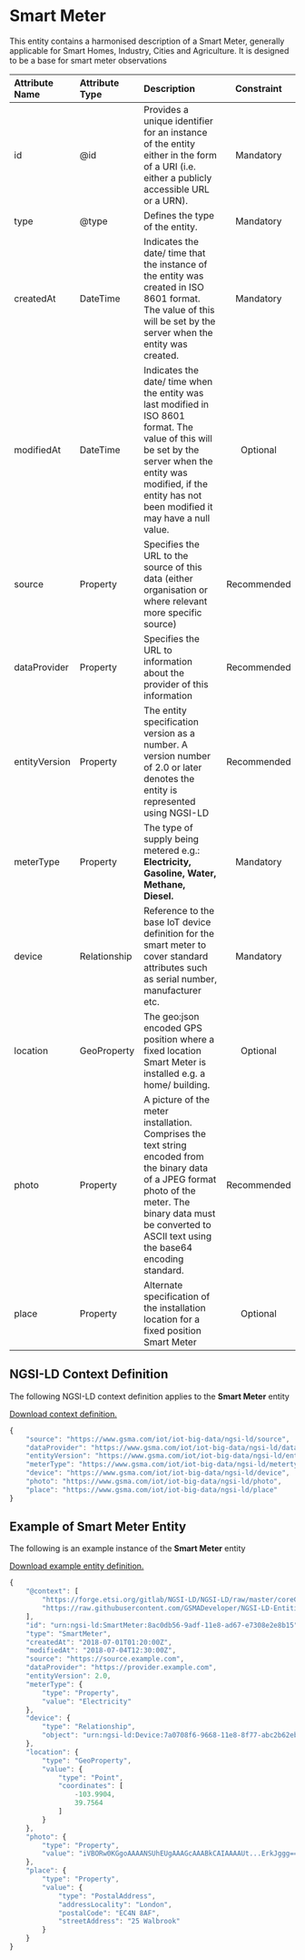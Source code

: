 # Smart Meter
This entity contains a harmonised description of a Smart Meter, generally applicable for Smart Homes, Industry, Cities and Agriculture. It is designed to be a base for smart meter observations

| Attribute Name | Attribute Type | Description | Constraint |
|:--- |:--- |:--- |:---:|
| id | @id | Provides a unique identifier for an instance of the entity either in the form of a URI (i.e. either a publicly accessible URL or a URN). | Mandatory |
| type | @type | Defines the type of the entity. | Mandatory |
| createdAt | DateTime | Indicates the date/ time that the instance of the entity was created in ISO 8601 format. The value of this will be set by the server when the entity was created. | Mandatory |
| modifiedAt | DateTime | Indicates the date/ time when the entity was last modified in ISO 8601 format. The value of this will be set by the server when the entity was modified, if the entity has not been modified it may have a null value. | Optional |
| source | Property | Specifies the URL to the source of this data (either organisation or where relevant more specific source) | Recommended |
| dataProvider | Property | Specifies the URL to information about the provider of this information | Recommended |
| entityVersion | Property | The entity specification version as a number. A version number of 2.0 or later denotes the entity is represented using NGSI-LD | Recommended |
| meterType | Property | The type of supply being metered e.g.: **Electricity, Gasoline, Water, Methane, Diesel.** | Mandatory |
| device | Relationship | Reference to the base IoT device definition for the smart meter to cover standard attributes such as serial number, manufacturer etc. | Mandatory |
| location | GeoProperty | The geo:json encoded GPS position where a fixed location Smart Meter is installed e.g. a home/ building. | Optional |
| photo | Property | A picture of the meter installation. Comprises the text string encoded from the binary data of a JPEG format photo of the meter. The binary data must be converted to ASCII text using the base64 encoding standard. | Recommended |
| place | Property | Alternate specification of the installation location for a fixed position Smart Meter | Optional |

## NGSI-LD Context Definition
The following NGSI-LD context definition applies to the **Smart Meter** entity

[Download context definition.](../examples/Smart-Meter-context.jsonld)

```JavaScript
{
    "source": "https://www.gsma.com/iot/iot-big-data/ngsi-ld/source",
    "dataProvider": "https://www.gsma.com/iot/iot-big-data/ngsi-ld/dataprovider",
    "entityVersion": "https://www.gsma.com/iot/iot-big-data/ngsi-ld/entityversion",
    "meterType": "https://www.gsma.com/iot/iot-big-data/ngsi-ld/metertype",
    "device": "https://www.gsma.com/iot/iot-big-data/ngsi-ld/device",
    "photo": "https://www.gsma.com/iot/iot-big-data/ngsi-ld/photo",
    "place": "https://www.gsma.com/iot/iot-big-data/ngsi-ld/place"
}
```
## Example of Smart Meter Entity
The following is an example instance of the **Smart Meter** entity

[Download example entity definition.](../examples/Smart-Meter.jsonld)

```JavaScript
{
    "@context": [
        "https://forge.etsi.org/gitlab/NGSI-LD/NGSI-LD/raw/master/coreContext/ngsi-ld-core-context.json",
        "https://raw.githubusercontent.com/GSMADeveloper/NGSI-LD-Entities-Proposed-Changes/master/examples/Smart-Meter-context.jsonld"
    ],
    "id": "urn:ngsi-ld:SmartMeter:8ac0db56-9adf-11e8-ad67-e7308e2e8b15",
    "type": "SmartMeter",
    "createdAt": "2018-07-01T01:20:00Z",
    "modifiedAt": "2018-07-04T12:30:00Z",
    "source": "https://source.example.com",
    "dataProvider": "https://provider.example.com",
    "entityVersion": 2.0,
    "meterType": {
        "type": "Property",
        "value": "Electricity"
    },
    "device": {
        "type": "Relationship",
        "object": "urn:ngsi-ld:Device:7a0708f6-9668-11e8-8f77-abc2b62ebaac"
    },
    "location": {
        "type": "GeoProperty",
        "value": {
            "type": "Point",
            "coordinates": [
                -103.9904,
                39.7564
            ]
        }
    },
    "photo": {
        "type": "Property",
        "value": "iVBORw0KGgoAAAANSUhEUgAAAGcAAABkCAIAAAAUt...ErkJggg=="
    },
    "place": {
        "type": "Property",
        "value": {
            "type": "PostalAddress",
            "addressLocality": "London",
            "postalCode": "EC4N 8AF",
            "streetAddress": "25 Walbrook"
        }
    }
}
```
